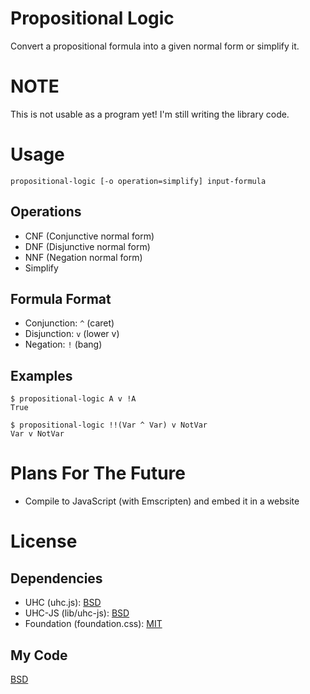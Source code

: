 # Propositional Logic
Convert a propositional formula into a given normal form or simplify it.

# NOTE
This is not usable as a program yet! I'm still writing the library code.

# Usage
    propositional-logic [-o operation=simplify] input-formula

## Operations
* CNF (Conjunctive normal form)
* DNF (Disjunctive normal form)
* NNF (Negation normal form)
* Simplify

## Formula Format
* Conjunction: `^` (caret)
* Disjunction: `v` (lower v)
* Negation: `!` (bang)

## Examples
    $ propositional-logic A v !A
    True

    $ propositional-logic !!(Var ^ Var) v NotVar
    Var v NotVar


# Plans For The Future
- Compile to JavaScript (with Emscripten) and embed it in a website

# License
## Dependencies
* UHC (uhc.js): [BSD](https://github.com/UU-ComputerScience/uhc/blob/master/EHC/LICENSE)
* UHC-JS (lib/uhc-js): [BSD](https://github.com/UU-ComputerScience/uhc-js/blob/master/uhc-js/LICENSE)
* Foundation (foundation.css): [MIT](https://github.com/zurb/foundation/blob/master/LICENSE)

## My Code
[BSD](LICENSE)